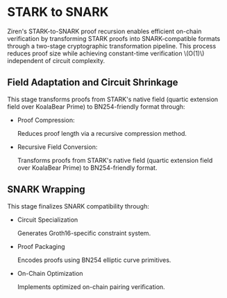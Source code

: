 # STARK to SNARK 
Ziren's STARK-to-SNARK proof recursion enables efficient on-chain verification by transforming STARK proofs into SNARK-compatible formats through a two-stage cryptographic transformation pipeline. This process reduces proof size​ while achieving constant-time verification \\(O(1)\\) independent of circuit complexity.


## Field Adaptation and Circuit Shrinkage

This stage transforms proofs from STARK's native field (quartic  extension field over KoalaBear Prime) to BN254-friendly format through:
- ​Proof Compression:

  Reduces proof length via a recursive compression method.

- Recursive Field Conversion:
  
  Transforms proofs from STARK's native field (quartic  extension field over KoalaBear Prime) to BN254-friendly format.

## SNARK Wrapping

This stage finalizes SNARK compatibility through:

- ​Circuit Specialization

  Generates Groth16-specific constraint system.
- ​Proof Packaging

  Encodes proofs using BN254 elliptic curve primitives.

- ​On-Chain Optimization

  Implements optimized on-chain pairing verification.

